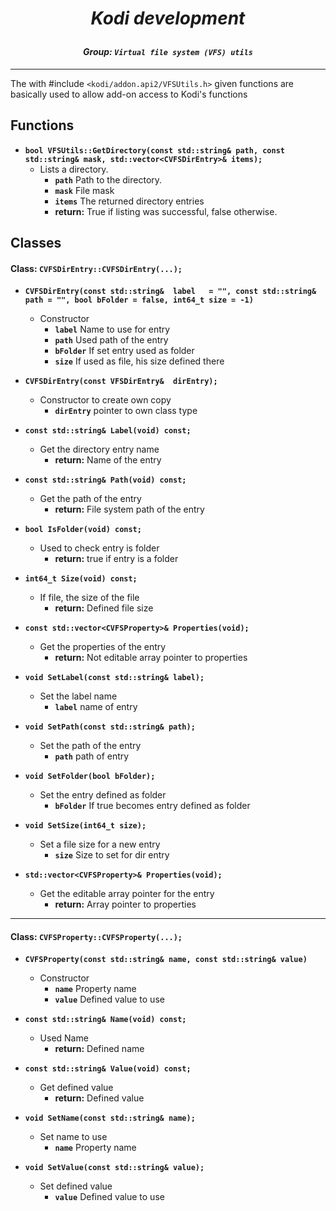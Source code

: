 # *<p align="center">Kodi development</p>*
#### *<p align="center">Group: ```Virtual file system (VFS) utils```</p>*

----------

The with #include ```<kodi/addon.api2/VFSUtils.h>``` given functions are basically used to allow add-on access to Kodi's functions

Functions
-------------

*  <b>```bool VFSUtils::GetDirectory(const std::string& path, const std::string& mask, std::vector<CVFSDirEntry>& items);```</b>
    * Lists a directory.
	    * <b>```path```</b> Path to the directory.
	    * <b>```mask```</b> File mask
	    * <b>```items```</b> The returned directory entries
		* <b>return:</b> True if listing was successful, false otherwise.
     
Classes
-------------

#### Class: ```CVFSDirEntry::CVFSDirEntry(...);```
               
*  <b>```CVFSDirEntry(const std::string&  label   = "", const std::string& path = "", bool bFolder = false, int64_t size = -1)```</b>
    * Constructor
	    * <b>```label```</b> Name to use for entry
	    * <b>```path```</b> Used path of the entry
	    * <b>```bFolder```</b> If set entry used as folder
	    * <b>```size```</b> If used as file, his size defined there

*  <b>```CVFSDirEntry(const VFSDirEntry&  dirEntry);```</b>
    * Constructor to create own copy 
	    * <b>```dirEntry```</b> pointer to own class type

*  <b>```const std::string& Label(void) const;```</b>
    * Get the directory entry name
	    * <b>return:</b> Name of the entry

*  <b>```const std::string& Path(void) const;```</b>
    * Get the path of the entry
	    * <b>return:</b> File system path of the entry

*  <b>```bool IsFolder(void) const;```</b>
    * Used to check entry is folder
	    * <b>return:</b> true if entry is a folder

*  <b>```int64_t Size(void) const;```</b>
    * If file, the size of the file
	    * <b>return:</b> Defined file size

* <b>```const std::vector<CVFSProperty>& Properties(void);```</b>
    * Get the properties of the entry
	    * <b>return:</b> Not editable array pointer to properties

*  <b>```void SetLabel(const std::string& label);```</b>
    * Set the label name
	    * <b>```label```</b> name of entry

* <b>```void SetPath(const std::string& path);```</b>
    * Set the path of the entry
	    * <b>```path```</b> path of entry
    
*  <b>```void SetFolder(bool bFolder);```</b>
    * Set the entry defined as folder
	    * <b>```bFolder```</b> If true becomes entry defined as folder
    
*  <b>```void SetSize(int64_t size);```</b>
    * Set a file size for a new entry
	   * <b>```size```</b> Size to set for dir entry
    
*  <b>```std::vector<CVFSProperty>& Properties(void);```</b>
    * Get the editable array pointer for the entry
	    * <b>return:</b> Array pointer to properties
    
-------------

#### Class: ```CVFSProperty::CVFSProperty(...);```

*  <b>```CVFSProperty(const std::string& name, const std::string& value)```</b>
    * Constructor
	    * <b>```name```</b>  Property name
	    * <b>```value```</b>  Defined value to use

*  <b>```const std::string& Name(void) const;```</b>
    * Used Name
		* <b>return:</b> Defined name

*  <b>```const std::string& Value(void) const;```</b>
    * Get defined value
		* <b>return:</b> Defined value

*  <b>```void SetName(const std::string& name);```</b>
    * Set name to use
	    * <b>```name```</b>  Property name

*  <b>```void SetValue(const std::string& value);```</b>
    * Set defined value
	    * <b>```value```</b>  Defined value to use
